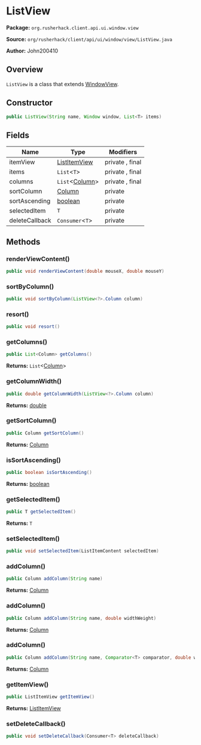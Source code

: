 # ListView

**Package:** `org.rusherhack.client.api.ui.window.view`

**Source:** `org/rusherhack/client/api/ui/window/view/ListView.java`

**Author:** John200410



## Overview

`ListView` is a class that extends [WindowView](/client/api/ui/window/view/WindowView.md).

## Constructor

```java
public ListView(String name, Window window, List<T> items)
```

## Fields

| Name | Type | Modifiers |
|------|------|----------|
| itemView | [ListItemView](/client/api/ui/window/view/ListItemView.md) | private , final |
| items | `List`<`T`> | private , final |
| columns | `List`<[Column](/client/api/ui/window/view/Column.md)> | private , final |
| sortColumn | [Column](/client/api/ui/window/view/Column.md) | private |
| sortAscending | [boolean](https://docs.oracle.com/en/java/javase/21/docs/api/java.base/java/lang/Boolean.html) | private |
| selectedItem | `T` | private |
| deleteCallback | `Consumer`<`T`> | private |


## Methods

### renderViewContent()

```java
public void renderViewContent(double mouseX, double mouseY)
```

### sortByColumn()

```java
public void sortByColumn(ListView<?>.Column column)
```

### resort()

```java
public void resort()
```

### getColumns()

```java
public List<Column> getColumns()
```

**Returns:** `List`<[Column](/client/api/ui/window/view/Column.md)>

### getColumnWidth()

```java
public double getColumnWidth(ListView<?>.Column column)
```

**Returns:** [double](https://docs.oracle.com/en/java/javase/21/docs/api/java.base/java/lang/Double.html)

### getSortColumn()

```java
public Column getSortColumn()
```

**Returns:** [Column](/client/api/ui/window/view/Column.md)

### isSortAscending()

```java
public boolean isSortAscending()
```

**Returns:** [boolean](https://docs.oracle.com/en/java/javase/21/docs/api/java.base/java/lang/Boolean.html)

### getSelectedItem()

```java
public T getSelectedItem()
```

**Returns:** `T`

### setSelectedItem()

```java
public void setSelectedItem(ListItemContent selectedItem)
```

### addColumn()

```java
public Column addColumn(String name)
```

**Returns:** [Column](/client/api/ui/window/view/Column.md)

### addColumn()

```java
public Column addColumn(String name, double widthWeight)
```

**Returns:** [Column](/client/api/ui/window/view/Column.md)

### addColumn()

```java
public Column addColumn(String name, Comparator<T> comparator, double widthWeight)
```

**Returns:** [Column](/client/api/ui/window/view/Column.md)

### getItemView()

```java
public ListItemView getItemView()
```

**Returns:** [ListItemView](/client/api/ui/window/view/ListItemView.md)

### setDeleteCallback()

```java
public void setDeleteCallback(Consumer<T> deleteCallback)
```


